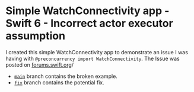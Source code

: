 # Simple WatchConnectivity app - Swift 6 - Incorrect actor executor assumption

I created this simple WatchConnectivity app to demonstrate an issue I was having with `@preconcurrency import WatchConnectivity`.
The Issue was posted on [forums.swift.org](https://forums.swift.org/t/watchconnectivity-swift-6-incorrect-actor-executor-assumption/76064)/

- [`main`](https://github.com/justmejulian/SimpleWatchConnectivity/tree/main) branch contains the broken example.
- [`fix`](https://github.com/justmejulian/SimpleWatchConnectivity/tree/fix) branch contains the potential fix.

